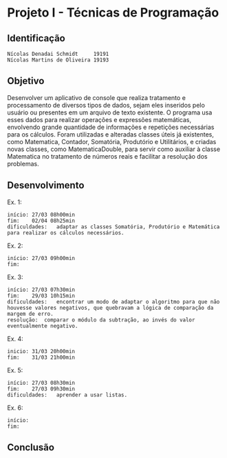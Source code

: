 # Projeto I - Técnicas de Programação

## Identificação

	Nícolas Denadai Schmidt		19191
	Nícolas Martins de Oliveira	19193

## Objetivo
Desenvolver um aplicativo de console que realiza tratamento e processamento de diversos tipos de dados, sejam eles inseridos pelo usuário ou presentes em um arquivo de texto existente. O programa usa esses dados para realizar operações e expressões matemáticas, envolvendo grande quantidade de informações e repetições necessárias para os cálculos. Foram utilizadas e alteradas classes úteis já existentes, como Matematica, Contador, Somatória, Produtório e Utilitários, e criadas novas classes, como MatematicaDouble, para servir como auxiliar à classe Matematica no tratamento de números reais e facilitar a resolução dos problemas.

## Desenvolvimento

Ex. 1: 

	início:	27/03 08h00min
	fim:	02/04 08h25min	
	dificuldades:	adaptar as classes Somatória, Produtório e Matemática para realizar os cálculos necessários.

Ex. 2: 

	início:	27/03 09h00min
	fim:

Ex. 3: 

	início:	27/03 07h30min
	fim:	29/03 10h15min
	dificuldades:	encontrar um modo de adaptar o algoritmo para que não houvesse valores negativos, que quebravam a lógica de comparação da margem de erro.
	resolução:	comparar o módulo da subtração, ao invés do valor eventualmente negativo.

Ex. 4: 

	inicio:	31/03 20h00min
	fim:	31/03 21h00min

Ex. 5:

	início:	27/03 08h30min
	fim:	27/03 09h30min
	dificuldades:	aprender a usar listas.

Ex. 6: 

	início:	
	fim:	


## Conclusão
